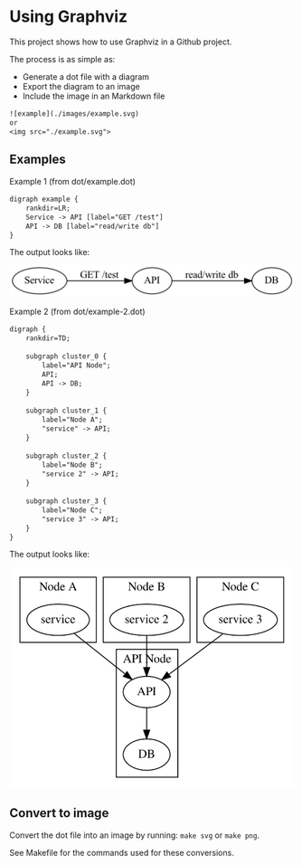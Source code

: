# Using Graphviz

This project shows how to use Graphviz in a Github project.

The process is as simple as:
* Generate a dot file with a diagram
* Export the diagram to an image
* Include the image in an Markdown file
```
![example](./images/example.svg)
or
<img src="./example.svg">
```

## Examples

Example 1 (from dot/example.dot)

```
digraph example {
    rankdir=LR;
    Service -> API [label="GET /test"]
    API -> DB [label="read/write db"]
}
```

The output looks like:

![example](./images/example.png)

Example 2 (from dot/example-2.dot)

```
digraph {
    rankdir=TD;

    subgraph cluster_0 {
        label="API Node";
        API;
        API -> DB;
    }

    subgraph cluster_1 {
        label="Node A";
        "service" -> API;
    }

    subgraph cluster_2 {
        label="Node B";
        "service 2" -> API;
    }

    subgraph cluster_3 {
        label="Node C";
        "service 3" -> API;
    }
}
```

The output looks like:

![example](./images/example-2.svg)

## Convert to image

Convert the dot file into an image by running:
`make svg` or `make png`. 

See Makefile for the commands used for these conversions.
